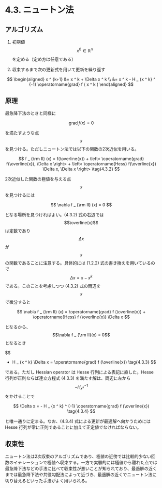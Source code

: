 # 4.3. ニュートン法

## アルゴリズム

1. 初期値$$x ^ 0 \in \mathbb{R} ^ n$$を定める（定め方は任意である）

2. 収束するまで次の更新式を用いて更新を繰り返す

$$
\begin{aligned}
x ^ {k+1} &= x ^ k + \Delta x ^ k \\
&= x ^ k - H _ {x ^ k} ^ {-1} \operatorname{grad} f ( x ^ k )
\end{aligned}
$$

## 原理

最急降下法のときと同様に

$$
\operatorname{grad} f (x) = 0 \tag{4.3.1}
$$

を満たすような点$$x$$を見つける。ただしニュートン法では以下の関数の2次近似を用いる。

$$
f _ {\rm II} (x)  
= f(\overline{x}) + \left< \operatorname{grad} f(\overline{x}), \Delta x \right> + \left< \operatorname{Hess} f(\overline{x}) \Delta x, \Delta x \right> \tag{4.3.2}
$$

2次近似した関数の極値を与える点$$x$$を見つけるには

$$
\nabla f _ {\rm II} (x) = 0
$$

となる場所を見つければよい。\(4.3.2\) 式の右辺では$$\overline{x}$$は定数であり$$\Delta x$$が$$x$$の関数であることに注意する。具体的には \(1.2.2\) 式の書き換えを用いているので $$\Delta x = x - x ^ k$$である。このことを考慮しつつ \(4.3.2\) 式の両辺を$$x$$で微分すると

$$
\nabla f _ {\rm II} (x) = \operatorname{grad} f (\overline{x}) + \operatorname{Hess} f (\overline{x}) \Delta x
$$

となるから、$$\nabla f _ {\rm II}(x) = 0$$となるとき

$$
- H _ {x ^ k} \Delta x = \operatorname{grad} f (\overline{x}) \tag{4.3.3}
$$

である。ただし Hessian operator は Hesse 行列による表記に直した。Hesse 行列が正則ならば連立方程式 \(4.3.3\) を満たす解は、両辺に左から$$- H _{x ^ k} ^ {-1}$$をかけることで

$$
\Delta x = - H _ {x ^ k} ^ {-1} \operatorname{grad} f (\overline{x}) \tag{4.3.4}
$$

と唯一通りに定まる。なお、\(4.3.4\) 式による更新が最適解へ向かうためには Hesse 行列が常に正則であることに加えて正定値でなければならない。

## 収束性

ニュートン法は2次収束のアルゴリズムであり、極値の近傍では比較的少ない回数のイテレーションで極値へ収束する。一方で実験的には極値から離れた点では最急降下法などの手法に比べて収束性が悪いことが知られており、最適解の近くまでは最急降下法や共役勾配法によって近づき、最適解の近くでニュートン法に切り替えるといった手法がよく用いられる。

